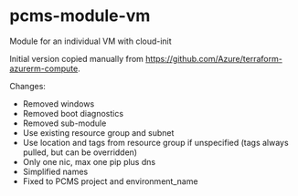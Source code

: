 # pcms-module-vm

Module for an individual VM with cloud-init

Initial version copied manually from <https://github.com/Azure/terraform-azurerm-compute>.

Changes:

* Removed windows
* Removed boot diagnostics
* Removed sub-module
* Use existing resource group and subnet
* Use location and tags from resource group if unspecified (tags always pulled, but can be overridden)
* Only one nic, max one pip plus dns
* Simplified names
* Fixed to PCMS project and environment_name